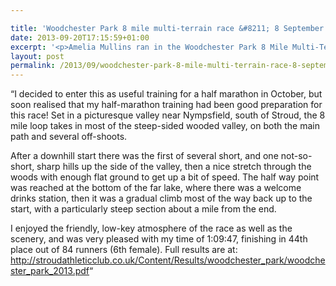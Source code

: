 ```yaml
---

title: 'Woodchester Park 8 mile multi-terrain race &#8211; 8 September 2013'
date: 2013-09-20T17:15:59+01:00
excerpt: '<p>Amelia Mullins ran in the Woodchester Park 8 Mile Multi-Terrain race on 8 September 2013:</p>'
layout: post
permalink: /2013/09/woodchester-park-8-mile-multi-terrain-race-8-september-2013/
---
```

&#8220;I decided to enter this as useful training for a half marathon in October, but soon realised that my half-marathon training had been good preparation for this race! Set in a picturesque valley near Nympsfield, south of Stroud, the 8 mile loop takes in most of the steep-sided wooded valley, on both the main path and several off-shoots.

After a downhill start there was the first of several short, and one not-so-short, sharp hills up the side of the valley, then a nice stretch through the woods with enough flat ground to get up a bit of speed. The half way point was reached at the bottom of the far lake, where there was a welcome drinks station, then it was a gradual climb most of the way back up to the start, with a particularly steep section about a mile from the end.

I enjoyed the friendly, low-key atmosphere of the race as well as the scenery, and was very pleased with my time of 1:09:47, finishing in 44th place out of 84 runners (6th female). Full results are at: <a href="http://stroudathleticclub.co.uk/Content/Results/woodchester_park/woodchester_park_2013.pdf" target="_blank" rel="nofollow">http://stroudathleticclub.co.uk/Content/Results/woodchester_park/woodchester_park_2013.pdf</a>&#8220;
